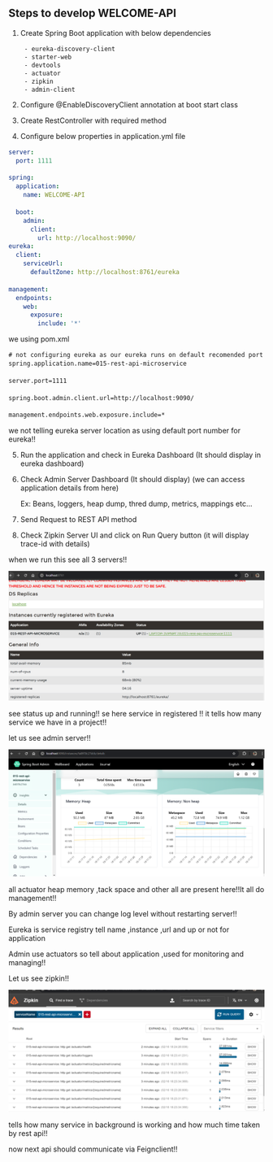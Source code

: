 ## Steps to develop WELCOME-API

1) Create Spring Boot application with below dependencies

		- eureka-discovery-client
		- starter-web
		- devtools
		- actuator
		- zipkin
		- admin-client

2) Configure @EnableDiscoveryClient annotation at boot start class

3) Create RestController with required method

4) Configure below properties in application.yml file


```yml
server:
  port: 1111

spring:
  application:
    name: WELCOME-API

  boot:
    admin:
      client:
        url: http://localhost:9090/     
eureka:
  client:
    serviceUrl:
      defaultZone: http://localhost:8761/eureka 

management:
  endpoints:
    web:
      exposure:
        include: '*'
```

we using pom.xml

```xml
# not configuring eureka as our eureka runs on default recomended port!!
spring.application.name=015-rest-api-microservice

server.port=1111

spring.boot.admin.client.url=http://localhost:9090/

management.endpoints.web.exposure.include=*
```
we not telling eureka server location as using default port number for eureka!!

5) Run the application and check in Eureka Dashboard (It should display in eureka dashboard)

6) Check Admin Server Dashboard (It should display) (we can access application details from here)

	Ex: Beans, loggers, heap dump, thred dump, metrics, mappings etc...


7) Send Request to REST API method

8) Check Zipkin Server UI and click on Run Query button
	(it will display trace-id with details)

when we run this see all 3 servers!!

![alt text](image.png)

see status up and running!! se here service in registered !! it tells how many service we have in a project!!

let us see admin server!!

![alt text](image-1.png)

all actuator heap memory ,tack space and other all are present here!!It all do management!!

By admin server you can change log level without restarting server!!


Eureka is service registry tell name ,instance ,url and up or not for application 

Admin use actuators so tell about application ,used for monitoring and managing!!

Let us see zipkin!!

![alt text](image-2.png)

tells how many service in background is working and how much time taken by rest api!!


now next api should communicate via Feignclient!!